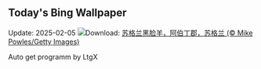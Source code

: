 ## Today's Bing Wallpaper
Update: 2025-02-05
![](https://www.bing.com/th?id=OHR.ScottishSheep_ZH-CN7122848634_UHD.jpg&w=1000)Download: [苏格兰黑脸羊，阿伯丁郡，苏格兰 (© Mike Powles/Getty Images)](https://www.bing.com/th?id=OHR.ScottishSheep_ZH-CN7122848634_UHD.jpg)

Auto get programm by LtgX
